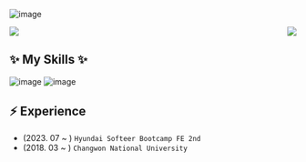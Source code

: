 <!--
icons: https://simpleicons.org/
-->

![image](https://capsule-render.vercel.app/api?type=transparent&color=auto&height=180&section=header&text=jijiseong+Github&fontSize=70)

<div style="display: flex; justify-content: space-between; align-items:center;">

  <img src="https://github-readme-stats.vercel.app/api?username=jijiseong&show_icons=true&theme=radical" />
  <img src="http://mazassumnida.wtf/api/generate_badge?boj=qkrwl5036" />


</div>

## ✨ My Skills ✨

![image](https://img.shields.io/badge/React-gray?logo=React&logoColor=#61DAFB) ![image](https://img.shields.io/badge/TypeScript-3178C6?logo=TypeScript&logoColor=white)

## ⚡️ Experience

- (2023. 07 ~ ) `Hyundai Softeer Bootcamp FE 2nd`
- (2018. 03 ~ ) `Changwon National University`
